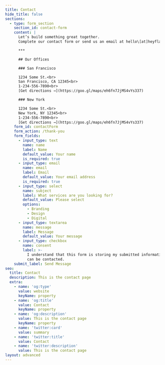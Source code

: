 ```yaml
---
title: Contact
hide_title: false
sections:
  - type: form_section
    section_id: contact-form
    content: |
      Let’s build something great together.
      Complete our contact form or send us an email at hello\[at]heyflagship.com

      ***

      ## Our Offices

      ### San Francisco

      1234 Some St.<br>
      San Francisco, CA 12345<br>
      1-234-556-7890<br>
      [Get directions →](https://goo.gl/maps/eh6fn7JjMS4vYs337)

      ### New York

      1234 Some St.<br>
      New York, NY 12345<br>
      1-234-556-7890<br>
      [Get directions →](https://goo.gl/maps/eh6fn7JjMS4vYs337)
    form_id: contactForm
    form_action: /thank-you
    form_fields:
      - input_type: text
        name: name
        label: Name
        default_value: Your name
        is_required: true
      - input_type: email
        name: email
        label: Email
        default_value: Your email address
        is_required: true
      - input_type: select
        name: subject
        label: What services are you looking for?
        default_value: Please select
        options:
          - Branding
          - Design
          - Digital
      - input_type: textarea
        name: message
        label: Message
        default_value: Your message
      - input_type: checkbox
        name: consent
        label: >-
          I understand that this form is storing my submitted information so I
          can be contacted.
    submit_label: Send Message
seo:
  title: Contact
  description: This is the contact page
  extra:
    - name: 'og:type'
      value: website
      keyName: property
    - name: 'og:title'
      value: Contact
      keyName: property
    - name: 'og:description'
      value: This is the contact page
      keyName: property
    - name: 'twitter:card'
      value: summary
    - name: 'twitter:title'
      value: Contact
    - name: 'twitter:description'
      value: This is the contact page
layout: advanced
---
```

